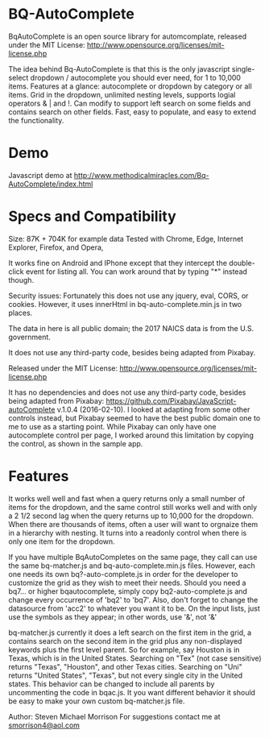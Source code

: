 # BQ-AutoComplete
BqAutoComplete is an open source library for automcomplate, released under the MIT License: http://www.opensource.org/licenses/mit-license.php

The idea behind Bq-AutoComplete is that this is the only javascript single-select dropdown / autocomplete you should ever need, for 1 to 10,000 items.
Features at a glance: autocomplete or dropdown by category or all items. Grid in the dropdown, unlimited nesting levels, supports logial operators & | and !.
Can modify to support left search on some fields and contains search on other fields.
Fast, easy to populate, and easy to extend the functionality.

Demo
====

Javascript demo at http://www.methodicalmiracles.com/Bq-AutoComplete/index.html

Specs and Compatibility
=======================

Size: 87K + 704K for example data
Tested with Chrome, Edge, Internet Explorer, Firefox, and Opera,
 
It works fine on Android and IPhone except that they intercept the double-click event for listing all. You can work around that by typing "*" instead though.

Security issues: Fortunately this does not use any jquery, eval, CORS, or cookies. However, it uses innerHtml in bq-auto-complete.min.js in two places.

The data in here is all public domain; the 2017 NAICS data is from the U.S. government.

It does not use any third-party code, besides being adapted from Pixabay.

Released under the MIT License: http://www.opensource.org/licenses/mit-license.php

It has no dependencies and does not use any third-party code, besides being adapted from Pixabay: https://github.com/Pixabay/JavaScript-autoComplete v.1.0.4 (2016-02-10).
I looked at adapting from some other controls instead, but Pixabay seemed to have the best public domain one to me to use as a starting point.
While Pixabay can only have one autocomplete control per page, I worked around this limitation by copying the control, as shown in the sample app.

Features
========

It works well well and fast when a query returns only a small number of items for the dropdown, 
and the same control still works well and with only a 2 1/2 second lag when the query returns up to 10,000 for the dropdown. 
When there are thousands of items, often a user will want to orgnaize them in a hierarchy with nesting. 
It turns into a readonly control when there is only one item for the dropdown.

If you have multiple BqAutoCompletes on the same page, they call can use the same bq-matcher.js and bq-auto-complete.min.js files.
However, each one needs its own bq?-auto-complete.js in order for the developer to customize the grid as they wish to meet their needs.
Should you need a bq7... or higher bqautocomplete, simply copy bq2-auto-complete.js and change every occurrence of 'bq2' to 'bq7'.
Also, don't forget to change the datasource from 'acc2' to whatever you want it to be.
On the input lists, just use the symbols as they appear; in other words, use '&', not '&amp;'

bq-matcher.js currently it does a left search on the first item in the grid, a contains search on the second item in the grid plus any non-displayed keywords plus the first level parent.
So for example, say Houston is in Texas, which is in the United States. Searching on "Tex" (not case sensitive) returns "Texas", "Houston", and other Texas cities.
Searching on "Uni" returns "United States", "Texas", but not every single city in the United states.
This behavior can be changed to include all parents by uncommenting the code in bqac.js.
It you want different behavior it should be easy to make your own custom bq-matcher.js file.

Author: Steven Michael Morrison
For suggestions contact me at smorrison4@aol.com

